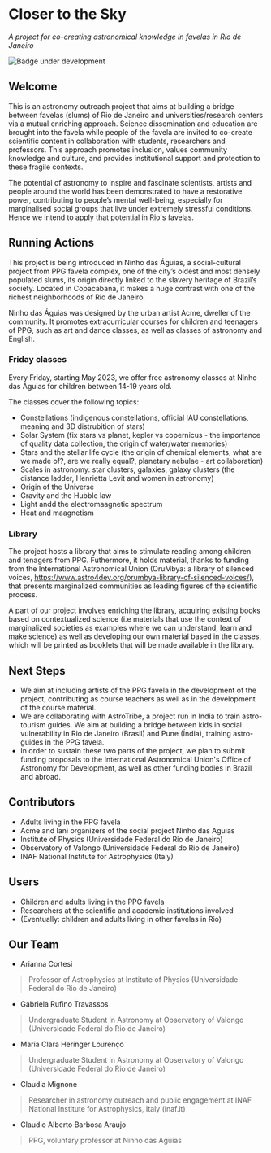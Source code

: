 # Closer to the Sky
*A project for co-creating astronomical knowledge in favelas in Rio de Janeiro*

![Badge under development](http://img.shields.io/static/v1?label=STATUS&message=under%20Development&color=GREEN&style=for-the-badge)


## Welcome
This is an astronomy outreach project that aims at building a bridge between favelas (slums) of Rio de Janeiro and universities/research centers via a mutual enriching approach. Science dissemination and education are brought into the favela while people of the favela are invited to co-create scientific content in collaboration with students, researchers and professors. This approach promotes inclusion, values community knowledge and culture, and provides institutional support and protection to these fragile contexts.

The potential of astronomy to inspire and fascinate scientists, artists and people around the world has been demonstrated to have a restorative power, contributing to people’s mental well-being, especially for marginalised social groups that live under extremely stressful conditions. Hence we intend to apply that potential in Rio's favelas.

## Running Actions
This project is being introduced in Ninho das Águias, a social-cultural project from PPG favela complex, one of the city’s oldest and most densely populated slums, its origin directly linked to the slavery heritage of Brazil’s society. Located in Copacabana, it makes a huge contrast with one of the richest neighborhoods of Rio de Janeiro.

Ninho das Águias was designed by the urban artist Acme, dweller of the community. It promotes extracurricular courses for children and teenagers of PPG, such as art and dance classes, as well as classes of astronomy and English. 

### Friday classes

Every Friday, starting May 2023, we offer free astronomy classes at Ninho das Águias for children between 14-19 years old.

The classes cover the following topics:
* Constellations (indigenous constellations, official IAU constellations, meaning and 3D distrubition of stars)
* Solar System (fix stars vs planet, kepler vs copernicus - the importance of quality data collection, the origin of water/water memories)
* Stars and the stellar life cycle (the origin of chemical elements, what are we made of?, are we really equal?, planetary nebulae - art collaboration)  
* Scales in astronomy: star clusters, galaxies, galaxy clusters (the distance ladder, Henrietta Levit and women in astronomy)
* Origin of the Universe
* Gravity and the Hubble law
* Light andd the electromaagnetic spectrum 
* Heat and maagnetism


### Library
The project hosts a library that aims to stimulate reading among children and tenagers from PPG. Futhermore, it holds material, thanks to funding from the International Astronomical Union (OruMbya: a library of silenced voices, https://www.astro4dev.org/orumbya-library-of-silenced-voices/), that presents marginalized communities as leading figures of the scientific process.

A part of our project involves enriching the library, acquiring existing books based on contextualized science (i.e materials that use the context of marginalized societies as examples where we can understand, learn and make science) as well as developing our own material based in the classes, which will be printed as booklets that will be made available in the library. 


## Next Steps

- We aim at including artists of the PPG favela in the development of the project, contributing as course teachers as well as in the development of the course material. 
- We are collaborating with AstroTribe, a project run in India to train astro-tourism guides. We aim at building a bridge between kids in social vulnerability in Rio de Janeiro (Brasil) and Pune (Índia), training astro-guides in the PPG favela.
- In order to sustain these two parts of the project, we plan to submit funding proposals to the International Astronomical Union's Office of Astronomy for Development, as well as other funding bodies in Brazil and abroad.



## Contributors
- Adults living in the PPG favela
- Acme and Iani organizers of the social project Ninho das Aguias 
- Institute of Physics (Universidade Federal do Rio de Janeiro)
- Observatory of Valongo (Universidade Federal do Rio de Janeiro)
- INAF National Institute for Astrophysics (Italy)

## Users
- Children and adults living in the PPG favela 
- Researchers at the scientific and academic institutions involved
- (Eventually: children and adults living in other favelas in Rio)

## Our Team
- Arianna Cortesi
> Professor of Astrophysics at Institute of Physics (Universidade Federal do Rio de Janeiro)
- Gabriela Rufino Travassos
> Undergraduate Student in Astronomy at Observatory of Valongo (Universidade Federal do Rio de Janeiro)
- Maria Clara Heringer Lourenço
> Undergraduate Student in Astronomy at Observatory of Valongo (Universidade Federal do Rio de Janeiro) 
- Claudia Mignone
> Researcher in astronomy outreach and public engagement at INAF National Institute for Astrophysics, Italy (inaf.it)
- Claudio Alberto Barbosa Araujo
> PPG, voluntary professor at Ninho das Aguias

